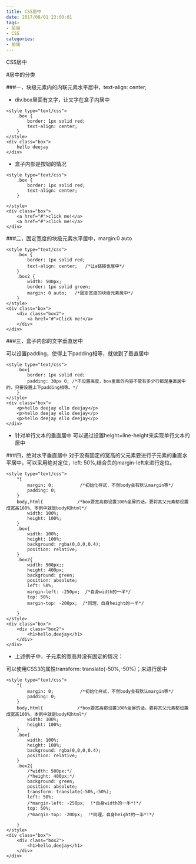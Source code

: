 ```yaml
---
title: CSS居中
date: 2017/08/01 23:00:01
tags: 
- 前端
- CSS
categories: 
- 前端
---
```

CSS居中
<!--more-->

#居中的分类

###一，块级元素内的内联元素水平居中，text-align: center;
- div.box里面有文字，让文字在盒子内居中
```
<style type="text/css">
    .box {
        border: 1px solid red;
        text-align: center;
    }
</style>
<div class="box">
    hello deejay
</div>
```

- 盒子内部是按钮的情况
```
<style type="text/css">
    .box {
        border: 1px solid red;
        text-align: center;
    }
    
</style>
<div class="box">
    <a href="#">click me!</a>
    <a href="#">click me!</a>
</div>
```
###二，固定宽度的块级元素水平居中，margin:0 auto
```
<style type="text/css">
    .box {
        border: 1px solid red;
        text-align: center;   /*让a链接也居中*/
    }
    .box2 {
        width: 500px;
        border: 1px solid green;
        margin: 0 auto;   /*固定宽度的块级元素居中*/
    }
</style>
<div class="box">
    <div class="box2">
        <a href="#">Click me!</a>
    </div>
</div>
```

###三，盒子内部的文字垂直居中

可以设置padding，使得上下padding相等，就做到了垂直居中

```
<style type="text/css">
    .box{
        border: 1px solid red;
        padding: 30px 0; /*不设置高度，box里面的内容不管有多少行都是垂直居中的，只要设置上下padding相等。*/
    }
</style>
<div class="box">
    <p>hello deejay ello deejay</p>
    <p>hello deejay ello deejay</p>
    <p>hello deejay ello deejay</p>
</div>
```

- 针对单行文本的垂直居中
可以通过设置height=line-height来实现单行文本的居中


###四，绝对水平垂直居中
对于没有固定的宽高的父元素要进行子元素的垂直水平居中，可以采用绝对定位，left: 50%,结合负的margin-left来进行定位。

```
<style type="text/css">
    *{
        margin: 0;          /*初始化样式，不然body会有默认margin等*/
        padding: 0;
    }
    body,html{             /*box要宽高都设置100%全屏的话，要将其父元素都设置成宽高100%，本例中就是body和html*/
        width: 100%;
        height: 100%;
    }
    .box{
        width: 100%;
        height: 100%;
        background: rgba(0,0,0,0.4);
        position: relative;
    }
    .box2{
        width: 500px;;
        height: 400px;
        background: green;
        position: absolute;
        left: 50%;
        margin-left: -250px;  /*自身width的一半*/
        top: 50%;
        margin-top: -200px;  /*同理，自身height的一半*/

    }
</style>
<div class="box">
    <div class="box2">
        <h1>hello,deejay</h1>
    </div>
</div>
```


- 上述例子中，子元素的宽高并没有固定的情况：

可以使用CSS3的属性transform: translate(-50%,-50%)；来进行居中

```
<style type="text/css">
    *{
        margin: 0;          /*初始化样式，不然body会有默认margin等*/
        padding: 0;
    }
    body,html{             /*box要宽高都设置100%全屏的话，要将其父元素都设置成宽高100%，本例中就是body和html*/
        width: 100%;
        height: 100%;
    }
    .box{
        width: 100%;
        height: 100%;
        background: rgba(0,0,0,0.4);
        position: relative;
    }
    .box2{
        /*width: 500px;*/
        /*height: 400px;*/
        background: green;
        position: absolute;
        transform: translate(-50%,-50%);
        left: 50%;
        /*margin-left: -250px;  !*自身width的一半*!*/
        top: 50%;
        /*margin-top: -200px;  !*同理，自身height的一半*!*/

    }
</style>
<div class="box">
    <div class="box2">
        <h1>hello,deejay</h1>
    </div>
</div>
```
